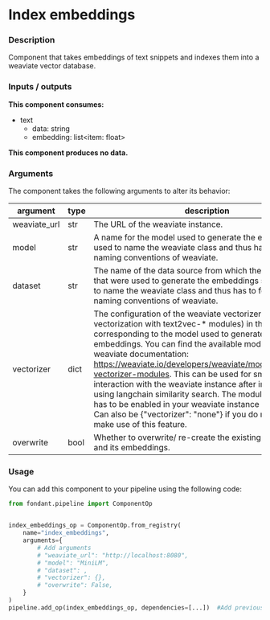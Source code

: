 # Index embeddings

### Description
Component that takes embeddings of text snippets and indexes them into a weaviate vector database.

### Inputs / outputs

**This component consumes:**

- text
    - data: string
    - embedding: list<item: float>

**This component produces no data.**

### Arguments

The component takes the following arguments to alter its behavior:

| argument | type | description | default |
| -------- | ---- | ----------- | ------- |
| weaviate_url | str | The URL of the weaviate instance. | http://localhost:8080 |
| model | str | A name for the model used to generate the embeddings.It is used to name the weaviate class and thus has to follow the naming conventions of weaviate. | MiniLM |
| dataset | str | The name of the data source from which the text snippets that were used to generate the embeddings stem.It is used to name the weaviate class and thus has to follow the naming conventions of weaviate. | / |
| vectorizer | dict | The configuration of the weaviate vectorizer (for vectorization with text2vec-* modules) in the class object corresponding to the model used to generate the embeddings. You can find the available modules in the weaviate documentation: https://weaviate.io/developers/weaviate/modules/retriever-vectorizer-modules. This can be used for smoother interaction with the weaviate instance after indexing e.g. using langchain similarity search. The module used also has to be enabled in your weaviate instance deployment. Can also be {"vectorizer": "none"} if you do not want to make use of this feature. | / |
| overwrite | bool | Whether to overwrite/ re-create the existing weaviate class and its embeddings. | / |

### Usage

You can add this component to your pipeline using the following code:

```python
from fondant.pipeline import ComponentOp


index_embeddings_op = ComponentOp.from_registry(
    name="index_embeddings",
    arguments={
        # Add arguments
        # "weaviate_url": "http://localhost:8080",
        # "model": "MiniLM",
        # "dataset": ,
        # "vectorizer": {},
        # "overwrite": False,
    }
)
pipeline.add_op(index_embeddings_op, dependencies=[...])  #Add previous component as dependency
```

